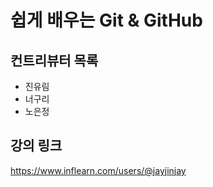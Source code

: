 # 쉽게 배우는 Git & GitHub

## 컨트리뷰터 목록

- 진유림
- 너구리
- 노은정

## 강의 링크
https://www.inflearn.com/users/@jayjinjay